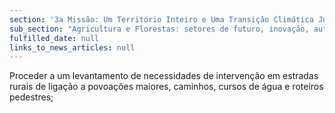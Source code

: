 ```yaml
---
section: '3a Missão: Um Território Inteiro e Uma Transição Climática Justa'
sub_section: "Agricultura e Florestas: setores de futuro, inovação, autonomia e investimento"
fulfilled_date: null
links_to_news_articles: null
---
```


Proceder a um levantamento de necessidades de intervenção em estradas rurais de ligação a povoações maiores, caminhos, cursos de água e roteiros pedestres;